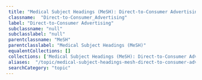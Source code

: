 ```yaml
--- 
 title: "Medical Subject Headings (MeSH): Direct-to-Consumer Advertising" 
 classname:  "Direct-to-Consumer_Advertising" 
 label: "Direct-to-Consumer Advertising" 
 subclassname: "null" 
 subclasslabel: "null" 
 parentclassname: "MeSH" 
 parentclasslabel: "Medical Subject Headings (MeSH)" 
 equalentCollections: [] 
 collections: ['Medical Subject Headings (MeSH): Direct-to-Consumer Advertising']
 aliases:  "/topic/medical-subject-headings-mesh-direct-to-consumer-advertising"  
 searchCategory: "topic" 
---
```

